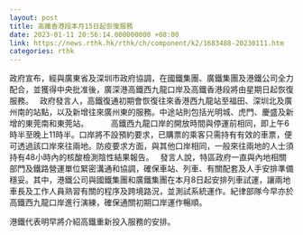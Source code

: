 ```yaml
---
layout: post
title: 高鐵香港段本月15日起恢復服務
date: 2023-01-11 20:56:14.000000000 +08:00
link: https://news.rthk.hk/rthk/ch/component/k2/1683488-20230111.htm
categories: rthk
---
```


政府宣布，經與廣東省及深圳市政府協調，在國鐵集團、廣鐵集團及港鐵公司全力配合，並獲得中央批准後，廣深港高鐵西九龍口岸及高鐵香港段將由星期日起恢復服務。
 
政府發言人，高鐵復通初期會恢復往來​香港西九龍站至福田、深圳北及廣州南的站點，以及新增往來廣州東的服務。中途站則包括光明城、虎門、慶盛及新增的東莞南和東莞站。
　　 
高鐵西九龍口岸的開放時間與停運前相同，即上午6時半至晚上11時半。口岸將不設預約要求，已購票的乘客只需持有有效的車票，便可透過該口岸來往兩地。防疫要求方面，與其他口岸相同，一般來往兩地的人士須持有48小時內的核酸檢測陰性結果報告。
 
發言人說，特區政府一直與內地相關部門及鐵路營運單位緊密溝通和協調，確保車站、列車、有關配套及人手安排準備穩妥。其中，港鐵公司與國鐵集團和廣鐵集團在本月8日起安排列車試運，讓兩地車長及工作人員熟習有關的程序及跨境路況，並測試系統運作。紀律部隊今早亦於高鐵西九龍口岸進行演練，確保通關初期口岸運作暢順。

港鐵代表明早將介紹高鐵重新投入服務的安排。
